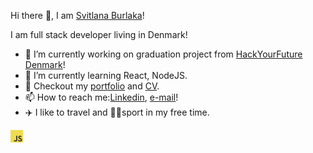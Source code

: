  Hi there 👋, I am [Svitlana Burlaka](https://github.com/SvitlanaBurlaka)!
 
 I am full stack developer living in Denmark!


- 🔭 I’m currently working on graduation project from [HackYourFuture Denmark](https://github.com/HackYourFuture-CPH)!
- 🌱 I’m currently learning React, NodeJS.
- 📃 Checkout my [portfolio](https://svitlanaburlaka.github.io/svitlana-burlaka-portfolio) and [CV](https://github.com/SvitlanaBurlaka/Resume/raw/main/Svitlana%20CV.pdf).
- 📫 How to reach me:[Linkedin](https://www.linkedin.com/in/svitlana-burlaka-ab6304238/), [e-mail](burlaka.sv.7@gmail.com)!
- ✈️ I like to travel and 🤾‍♀️sport in my free time.

<code><img height="20" src="https://raw.githubusercontent.com/github/explore/80688e429a7d4ef2fca1e82350fe8e3517d3494d/topics/javascript/javascript.png"></code>
